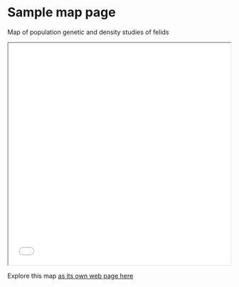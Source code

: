 # Sample map page

Map of population genetic and density studies of felids

<iframe src="interactive_map_GDfelids.html" height="500" width="500"></iframe>


Explore this map [as its own web page here](interactive_map_GDfelids.html)
